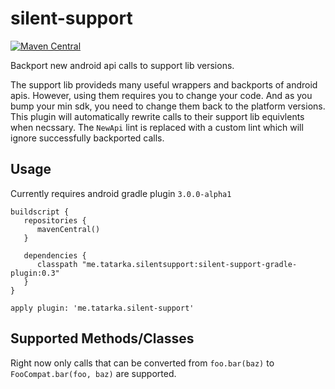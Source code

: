 # silent-support

[![Maven Central](https://maven-badges.herokuapp.com/maven-central/me.tatarka.silentsupport/silent-support/badge.svg?style=flat)](https://maven-badges.herokuapp.com/maven-central/me.tatarka.silentsupport/silent-support)

Backport new android api calls to support lib versions.

The support lib provideds many useful wrappers and backports of android apis. However, using them requires 
you to change your code. And as you bump your min sdk, you need to change them back to the platform versions.
This plugin will automatically rewrite calls to their support lib equivlents when necssary. The `NewApi` lint
is replaced with a custom lint which will ignore successfully backported calls.

## Usage

Currently requires android gradle plugin `3.0.0-alpha1`

```
buildscript {
   repositories {
      mavenCentral()
   }

   dependencies {
      classpath "me.tatarka.silentsupport:silent-support-gradle-plugin:0.3"
   }
}

apply plugin: 'me.tatarka.silent-support'
```

## Supported Methods/Classes

Right now only calls that can be converted from `foo.bar(baz)` to `FooCompat.bar(foo, baz)` are supported.
